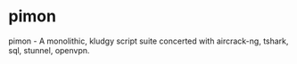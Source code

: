# pimon
pimon - A monolithic, kludgy script suite concerted with aircrack-ng, tshark, sql, stunnel, openvpn.
